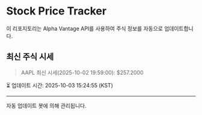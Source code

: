 
# Stock Price Tracker

이 리포지토리는 Alpha Vantage API를 사용하여 주식 정보를 자동으로 업데이트합니다.

## 최신 주식 시세
> AAPL 최신 시세(2025-10-02 19:59:00): $257.2000

⏳ 업데이트 시간: 2025-10-03 15:24:55 (KST)

---
자동 업데이트 봇에 의해 관리됩니다.
